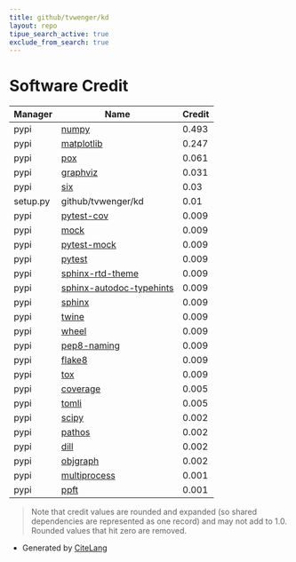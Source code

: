 ```yaml
---
title: github/tvwenger/kd
layout: repo
tipue_search_active: true
exclude_from_search: true
---
```

# Software Credit

|Manager|Name|Credit|
|-------|----|------|
|pypi|[numpy](https://www.numpy.org)|0.493|
|pypi|[matplotlib](https://matplotlib.org)|0.247|
|pypi|[pox](https://github.com/uqfoundation/pox)|0.061|
|pypi|[graphviz](https://github.com/xflr6/graphviz)|0.031|
|pypi|[six](https://github.com/benjaminp/six)|0.03|
|setup.py|github/tvwenger/kd|0.01|
|pypi|[pytest-cov](https://github.com/pytest-dev/pytest-cov)|0.009|
|pypi|[mock](https://pypi.org/project/mock)|0.009|
|pypi|[pytest-mock](https://pypi.org/project/pytest-mock)|0.009|
|pypi|[pytest](https://pypi.org/project/pytest)|0.009|
|pypi|[sphinx-rtd-theme](https://pypi.org/project/sphinx-rtd-theme)|0.009|
|pypi|[sphinx-autodoc-typehints](https://pypi.org/project/sphinx-autodoc-typehints)|0.009|
|pypi|[sphinx](https://pypi.org/project/sphinx)|0.009|
|pypi|[twine](https://pypi.org/project/twine)|0.009|
|pypi|[wheel](https://pypi.org/project/wheel)|0.009|
|pypi|[pep8-naming](https://pypi.org/project/pep8-naming)|0.009|
|pypi|[flake8](https://pypi.org/project/flake8)|0.009|
|pypi|[tox](https://pypi.org/project/tox)|0.009|
|pypi|[coverage](https://github.com/nedbat/coveragepy)|0.005|
|pypi|[tomli](https://pypi.org/project/tomli)|0.005|
|pypi|[scipy](https://www.scipy.org)|0.002|
|pypi|[pathos](https://github.com/uqfoundation/pathos)|0.002|
|pypi|[dill](https://github.com/uqfoundation/dill)|0.002|
|pypi|[objgraph](https://mg.pov.lt/objgraph/)|0.002|
|pypi|[multiprocess](https://github.com/uqfoundation/multiprocess)|0.001|
|pypi|[ppft](https://github.com/uqfoundation/ppft)|0.001|


> Note that credit values are rounded and expanded (so shared dependencies are represented as one record) and may not add to 1.0. Rounded values that hit zero are removed.


- Generated by [CiteLang](https://github.com/vsoch/citelang)
